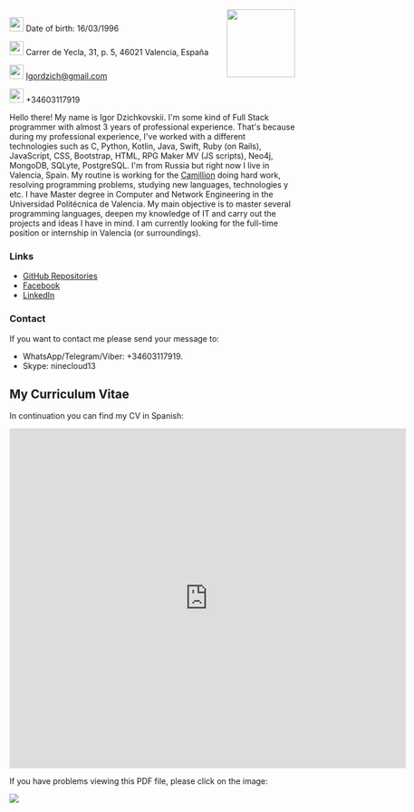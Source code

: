 <img src="https://scontent.fvlc2-1.fna.fbcdn.net/v/t39.30808-6/287307602_2178291042351723_6710261018796036284_n.jpg?_nc_cat=105&ccb=1-7&_nc_sid=09cbfe&_nc_ohc=r0T_JMk261EAX-TSn4J&_nc_ht=scontent.fvlc2-1.fna&oh=00_AT9RW17wnqdXGhVVoEXY7QKLz2WAL3d6ZEXVhKI0mJ1nJQ&oe=62A85B81" width="120" height="auto" align="right">

<img src="https://www.svgrepo.com/show/7045/birthday-cake.svg" width="25" height="25"> Date of birth: 16/03/1996

<img src="https://www.svgrepo.com/show/90329/direction.svg" width="25" height="25"> Carrer de Yecla, 31, p. 5, 46021 Valencia, España

<img src="https://www.svgrepo.com/show/17588/mail.svg" width="25" height="25"> [Igordzich@gmail.com](mailto:igordzich@gmail.com) 

<img src="https://www.svgrepo.com/show/309853/phone.svg" width="25" height="25"> +34603117919


Hello there! My name is Igor Dzichkovskii. I'm some kind of Full Stack programmer with almost 3 years of professional experience. That's because during my professional experience, I've worked with a different technologies such as C, Python, Kotlin, Java, Swift, Ruby (on Rails), JavaScript, CSS, Bootstrap, HTML, RPG Maker MV (JS scripts), Neo4j, MongoDB, SQLyte, PostgreSQL. I'm from Russia but right now I live in Valencia, Spain. My routine is working for the [Camillion](https://camillion.app) doing hard work, resolving programming problems, studying new languages, technologies y etc. I have Master degree in Computer and Network Engineering in the Universidad Politécnica de Valencia. My main objective is to master several programming languages, deepen my knowledge of IT and carry out the projects and ideas I have in mind. I am currently looking for the full-time position or internship in Valencia (or surroundings).


### Links

- [GitHub Repositories](https://github.com/CloudNine13?tab=repositories "Here is my repositories page")
- [Facebook](https://www.facebook.com/profile.php?id=100005125450880 "Here is my FB page")
- [LinkedIn](https://www.linkedin.com/in/igordzichkovskii/ "Here is my LinkedIn page")

### Contact

If you want to contact me please send your message to:
- WhatsApp/Telegram/Viber: +34603117919. 
- Skype: ninecloud13


## My Curriculum Vitae

In continuation you can find my CV in Spanish:

<embed src="https://cloudnine13.github.io/IgorCV.pdf" width="700px" height="600px" />

If you have problems viewing this PDF file, please click on the image:

<a href="https://cloudnine13.github.io/IgorCV.pdf"><img src="https://user-images.githubusercontent.com/49725913/124151667-16a6a600-da93-11eb-9473-ae5d493bc0ad.png"></a>
